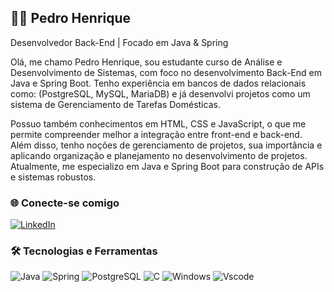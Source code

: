 
## 👨‍💻 Pedro Henrique

Desenvolvedor Back-End | Focado em Java & Spring

Olá, me chamo Pedro Henrique, sou estudante curso de Análise e Desenvolvimento de Sistemas, com foco no desenvolvimento Back-End em Java e Spring Boot. Tenho experiência em bancos de dados relacionais como: (PostgreSQL, MySQL, MariaDB) e já desenvolvi projetos como um sistema de Gerenciamento de Tarefas Domésticas.

Possuo também conhecimentos em HTML, CSS e JavaScript, o que me permite compreender melhor a integração entre front-end e back-end. Além disso, tenho noções de gerenciamento de projetos, sua importância e aplicando organização e planejamento no desenvolvimento de projetos.
Atualmente, me especializo em Java e Spring Boot para construção de APIs e sistemas robustos.


### 🌐 Conecte-se comigo
[![LinkedIn](https://img.shields.io/badge/LinkedIn-0077B5?style=for-the-badge&logo=linkedin&logoColor=white)](http://www.linkedin.com/in/pedro-henrique-8a0023287)


### 🛠️ Tecnologias e Ferramentas
![Java](https://img.shields.io/badge/java-%23ED8B00.svg?style=for-the-badge&logo=openjdk&logoColor=white) 
![Spring](https://img.shields.io/badge/spring-%236DB33F.svg?style=for-the-badge&logo=spring&logoColor=white)
![PostgreSQL](https://img.shields.io/badge/PostgreSQL-000?style=for-the-badge&logo=postgresql)
![C](https://img.shields.io/badge/C-00599C?style=for-the-badge&logo=c&logoColor=white)
![Windows](https://img.shields.io/badge/Windows-000?style=for-the-badge&logo=windows&logoColor=2CA5E0)
![Vscode](https://img.shields.io/badge/Vscode-007ACC?style=for-the-badge&logo=visual-studio-code&logoColor=white)
